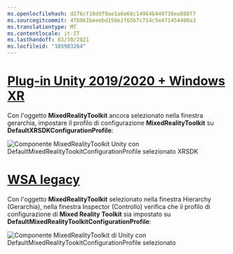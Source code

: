 ```yaml
---
ms.openlocfilehash: d276cf10ddf9ae1a6e66c14964b449736ea888f7
ms.sourcegitcommit: 4fb961beeebd158e2f65b7c714c5e471454400a3
ms.translationtype: MT
ms.contentlocale: it-IT
ms.lasthandoff: 03/30/2021
ms.locfileid: "105983264"
---
```

# <a name="unity-20192020--windows-xr-plugin"></a>[Plug-in Unity 2019/2020 + Windows XR](#tab/winxr)

Con l'oggetto **MixedRealityToolkit** ancora selezionato nella finestra gerarchia, impostare il profilo di configurazione **MixedRealityToolkit** su **DefaultXRSDKConfigurationProfile**:

![Componente MixedRealityToolkit Unity con DefaultMixedRealityTookitConfigurationProfile selezionato XRSDK](../images/mr-learning-base/base-02-section6-step1-3xrsdk.png)

# <a name="legacy-wsa"></a>[WSA legacy](#tab/wsa)

Con l'oggetto **MixedRealityToolkit** selezionato nella finestra Hierarchy (Gerarchia), nella finestra Inspector (Controllo) verifica che il profilo di configurazione di **Mixed Reality Toolkit** sia impostato su **DefaultMixedRealityToolkitConfigurationProfile**:

![Componente MixedRealityToolkit di Unity con DefaultMixedRealityTookitConfigurationProfile selezionato](../images/mr-learning-base/base-02-section6-step1-3.png)
